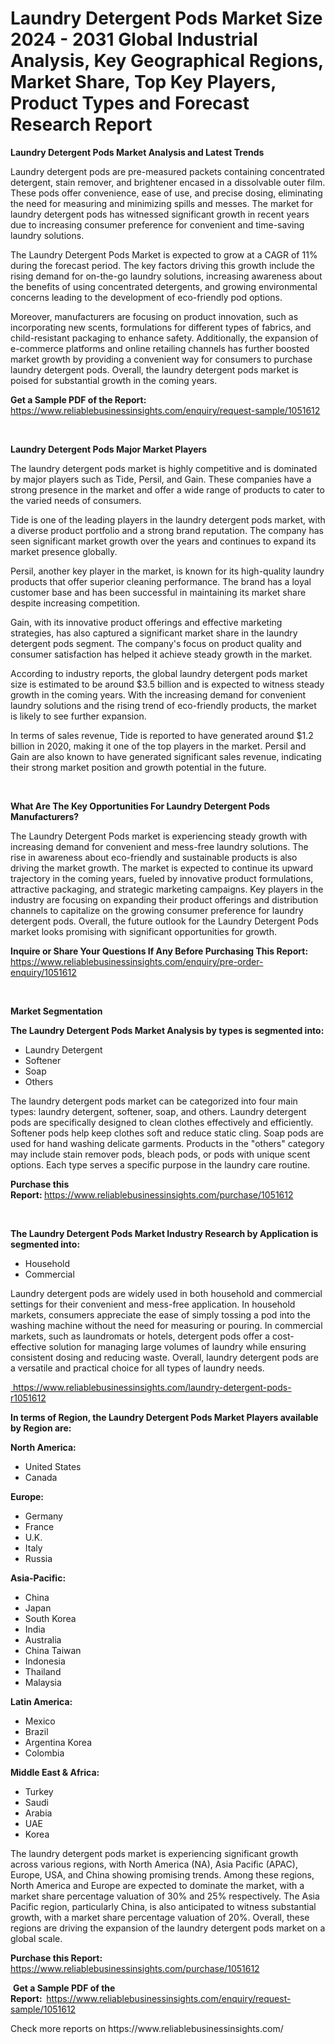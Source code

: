 <p><h1>Laundry Detergent Pods Market Size 2024 - 2031 Global Industrial Analysis, Key Geographical Regions, Market Share, Top Key Players, Product Types and Forecast Research Report</h1></p><p><strong>Laundry Detergent Pods Market Analysis and Latest Trends</strong></p>
<p><p>Laundry detergent pods are pre-measured packets containing concentrated detergent, stain remover, and brightener encased in a dissolvable outer film. These pods offer convenience, ease of use, and precise dosing, eliminating the need for measuring and minimizing spills and messes. The market for laundry detergent pods has witnessed significant growth in recent years due to increasing consumer preference for convenient and time-saving laundry solutions.</p><p>The Laundry Detergent Pods Market is expected to grow at a CAGR of 11% during the forecast period. The key factors driving this growth include the rising demand for on-the-go laundry solutions, increasing awareness about the benefits of using concentrated detergents, and growing environmental concerns leading to the development of eco-friendly pod options.</p><p>Moreover, manufacturers are focusing on product innovation, such as incorporating new scents, formulations for different types of fabrics, and child-resistant packaging to enhance safety. Additionally, the expansion of e-commerce platforms and online retailing channels has further boosted market growth by providing a convenient way for consumers to purchase laundry detergent pods. Overall, the laundry detergent pods market is poised for substantial growth in the coming years.</p></p>
<p><strong>Get a Sample PDF of the Report:&nbsp;</strong> <a href="https://www.reliablebusinessinsights.com/enquiry/request-sample/1051612">https://www.reliablebusinessinsights.com/enquiry/request-sample/1051612</a></p>
<p>&nbsp;</p>
<p><strong>Laundry Detergent Pods Major Market Players</strong></p>
<p><p>The laundry detergent pods market is highly competitive and is dominated by major players such as Tide, Persil, and Gain. These companies have a strong presence in the market and offer a wide range of products to cater to the varied needs of consumers. </p><p>Tide is one of the leading players in the laundry detergent pods market, with a diverse product portfolio and a strong brand reputation. The company has seen significant market growth over the years and continues to expand its market presence globally. </p><p>Persil, another key player in the market, is known for its high-quality laundry products that offer superior cleaning performance. The brand has a loyal customer base and has been successful in maintaining its market share despite increasing competition.</p><p>Gain, with its innovative product offerings and effective marketing strategies, has also captured a significant market share in the laundry detergent pods segment. The company's focus on product quality and consumer satisfaction has helped it achieve steady growth in the market.</p><p>According to industry reports, the global laundry detergent pods market size is estimated to be around $3.5 billion and is expected to witness steady growth in the coming years. With the increasing demand for convenient laundry solutions and the rising trend of eco-friendly products, the market is likely to see further expansion.</p><p>In terms of sales revenue, Tide is reported to have generated around $1.2 billion in 2020, making it one of the top players in the market. Persil and Gain are also known to have generated significant sales revenue, indicating their strong market position and growth potential in the future.</p></p>
<p>&nbsp;</p>
<p><strong>What Are The Key Opportunities For Laundry Detergent Pods Manufacturers?</strong></p>
<p><p>The Laundry Detergent Pods market is experiencing steady growth with increasing demand for convenient and mess-free laundry solutions. The rise in awareness about eco-friendly and sustainable products is also driving the market growth. The market is expected to continue its upward trajectory in the coming years, fueled by innovative product formulations, attractive packaging, and strategic marketing campaigns. Key players in the industry are focusing on expanding their product offerings and distribution channels to capitalize on the growing consumer preference for laundry detergent pods. Overall, the future outlook for the Laundry Detergent Pods market looks promising with significant opportunities for growth.</p></p>
<p><strong>Inquire or Share Your Questions If Any Before Purchasing This Report:</strong> <a href="https://www.reliablebusinessinsights.com/enquiry/pre-order-enquiry/1051612">https://www.reliablebusinessinsights.com/enquiry/pre-order-enquiry/1051612</a></p>
<p>&nbsp;</p>
<p><strong>Market Segmentation</strong></p>
<p><strong>The Laundry Detergent Pods Market Analysis by types is segmented into:</strong></p>
<p><ul><li>Laundry Detergent</li><li>Softener</li><li>Soap</li><li>Others</li></ul></p>
<p><p>The laundry detergent pods market can be categorized into four main types: laundry detergent, softener, soap, and others. Laundry detergent pods are specifically designed to clean clothes effectively and efficiently. Softener pods help keep clothes soft and reduce static cling. Soap pods are used for hand washing delicate garments. Products in the "others" category may include stain remover pods, bleach pods, or pods with unique scent options. Each type serves a specific purpose in the laundry care routine.</p></p>
<p><strong>Purchase this Report:&nbsp;</strong><a href="https://www.reliablebusinessinsights.com/purchase/1051612">https://www.reliablebusinessinsights.com/purchase/1051612</a></p>
<p>&nbsp;</p>
<p><strong>The Laundry Detergent Pods Market Industry Research by Application is segmented into:</strong></p>
<p><ul><li>Household</li><li>Commercial</li></ul></p>
<p><p>Laundry detergent pods are widely used in both household and commercial settings for their convenient and mess-free application. In household markets, consumers appreciate the ease of simply tossing a pod into the washing machine without the need for measuring or pouring. In commercial markets, such as laundromats or hotels, detergent pods offer a cost-effective solution for managing large volumes of laundry while ensuring consistent dosing and reducing waste. Overall, laundry detergent pods are a versatile and practical choice for all types of laundry needs.</p></p>
<p><a href="https://www.reliablebusinessinsights.com/laundry-detergent-pods-r1051612">&nbsp;https://www.reliablebusinessinsights.com/laundry-detergent-pods-r1051612</a></p>
<p><strong>In terms of Region, the Laundry Detergent Pods Market Players available by Region are:</strong></p>
<p>
    <p> <strong> North America: </strong>
        <ul>
            <li>United States</li>
            <li>Canada</li>
        </ul>
        </p> 
    <p> <strong> Europe: </strong>
        <ul>
            <li>Germany</li>
            <li>France</li>
            <li>U.K.</li>
            <li>Italy</li>
            <li>Russia</li>
        </ul>
        </p> 
    <p> <strong> Asia-Pacific: </strong>
        <ul>
            <li>China</li>
            <li>Japan</li>
            <li>South Korea</li>
            <li>India</li>
            <li>Australia</li>
            <li>China Taiwan</li>
            <li>Indonesia</li>
            <li>Thailand</li>
            <li>Malaysia</li>
        </ul>
        </p> 
    <p> <strong> Latin America: </strong>
        <ul>
            <li>Mexico</li>
            <li>Brazil</li>
            <li>Argentina Korea</li>
            <li>Colombia</li>
        </ul>
        </p> 
    <p> <strong> Middle East & Africa: </strong>
        <ul>
            <li>Turkey</li>
            <li>Saudi</li>
            <li>Arabia</li>
            <li>UAE</li>
            <li>Korea</li>
        </ul>
    </p>
    </p>
<p><p>The laundry detergent pods market is experiencing significant growth across various regions, with North America (NA), Asia Pacific (APAC), Europe, USA, and China showing promising trends. Among these regions, North America and Europe are expected to dominate the market, with a market share percentage valuation of 30% and 25% respectively. The Asia Pacific region, particularly China, is also anticipated to witness substantial growth, with a market share percentage valuation of 20%. Overall, these regions are driving the expansion of the laundry detergent pods market on a global scale.</p></p>
<p><strong>Purchase this Report: </strong><a href="https://www.reliablebusinessinsights.com/purchase/1051612">https://www.reliablebusinessinsights.com/purchase/1051612</a></p>
<p>&nbsp;<strong>Get a Sample PDF of the Report:&nbsp;&nbsp;</strong><a href="https://www.reliablebusinessinsights.com/enquiry/request-sample/1051612">https://www.reliablebusinessinsights.com/enquiry/request-sample/1051612</a></p>
<p><strong></strong></p>
<p>Check more reports on https://www.reliablebusinessinsights.com/</p>